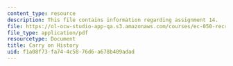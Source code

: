 ```yaml
---
content_type: resource
description: This file contains information regarding assignment 14.
file: https://ol-ocw-studio-app-qa.s3.amazonaws.com/courses/ec-050-recreate-experiments-from-history-inform-the-future-from-the-past-galileo-january-iap-2010/f1a08f73fa744c5876d6a678b409adad_MITEC_050IAP10_assn14.pdf
file_type: application/pdf
resourcetype: Document
title: Carry on History
uid: f1a08f73-fa74-4c58-76d6-a678b409adad
---
```

